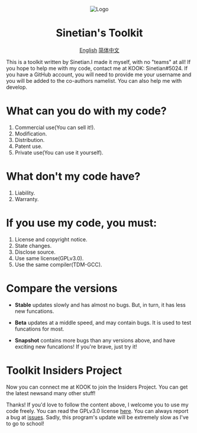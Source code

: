 <div align="center">

![Logo](https://img.kookapp.cn/assets/2022-12/0jJT3FGX3r09a03h.png)
# Sinetian's Toolkit
[English](https://github.com/Sinetian/Toolkit/blob/main/README.md)       [简体中文](https://github.com/Sinetian/Toolkit/blob/main/README_CN.md)
</div>
This is a toolkit written by Sinetian.I made it myself,
with no "teams" at all! If you hope to help me with my code, contact me at KOOK: Sinetian#5024. If you have a GitHub account, you will
need to provide me your username and you will be added to the co-authors namelist. You can also help me with develop.

# What can you do with my code?
1. Commercial use(You can sell it!).
2. Modification.
3. Distribution.
4. Patent use.
5. Private use(You can use it yourself).
# What don't my code have?
1. Liability.
2. Warranty.
# If you use my code, you **must**:
1. License and copyright notice.
2. State changes.
3. Disclose source.
4. Use same license(GPLv3.0).
5. Use the same compiler(TDM-GCC).
# Compare the versions
- **Stable** updates slowly and has almost no bugs. But, in turn, it has less new funcations.

- **Beta** updates at a middle speed, and may contain bugs. It is used to test funcations for most.

- **Snapshot** contains more bugs than any versions above, and have exciting new funcations! If you're brave, just try it!

# Toolkit Insiders Project
Now you can connect me at KOOK to join the Insiders Project. You can get the latest newsand many other stuff!

Thanks! If you'd love to follow the content above, I welcome you to use my code freely.
You can read the GPLv3.0 license [here](https://github.com/Sinetian/Toolkit/blob/main/LICENSE).
You can always report a bug at [issues](https://github.com/Sinetian/Toolkit/issues/new).
Sadly, this program's update will be extremely slow as I've to go to school!
